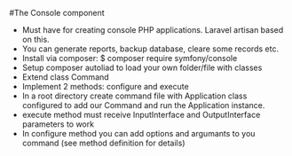 #The Console component

- Must have for creating console PHP applications. Laravel artisan based on this.
- You can generate reports, backup database, cleare some records etc.
- Install via composer:  $ composer require symfony/console
- Setup composer autoliad to load your own folder/file with classes
- Extend class Command
- Implement 2 methods: configure and execute
- In a root directory create command file with Application class configured to add our Command and run the Application instance.
- execute method must receive InputInterface and OutputInterface parameters to work
- In configure method you can add options and argumants to you command (see method definition for details)
